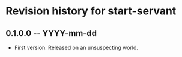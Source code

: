 # Revision history for start-servant

## 0.1.0.0 -- YYYY-mm-dd

* First version. Released on an unsuspecting world.
